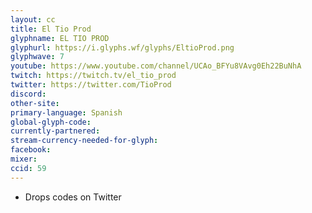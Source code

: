 ```yaml
---
layout: cc
title: El Tio Prod
glyphname: EL TIO PROD
glyphurl: https://i.glyphs.wf/glyphs/EltioProd.png
glyphwave: 7
youtube: https://www.youtube.com/channel/UCAo_BFYu8VAvg0Eh22BuNhA
twitch: https://twitch.tv/el_tio_prod
twitter: https://twitter.com/TioProd
discord: 
other-site: 
primary-language: Spanish
global-glyph-code: 
currently-partnered: 
stream-currency-needed-for-glyph: 
facebook: 
mixer: 
ccid: 59
---
```

* Drops codes on Twitter
